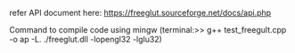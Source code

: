 refer API document here: https://freeglut.sourceforge.net/docs/api.php

Command to compile code using mingw (terminal:>> g++ test_freegult.cpp -o ap -L. ./freeglut.dll -lopengl32 -lglu32)
